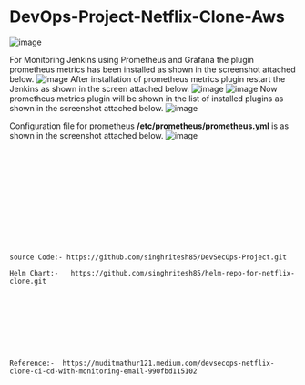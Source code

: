 # DevOps-Project-Netflix-Clone-Aws
![image](https://github.com/user-attachments/assets/8f077d3b-350e-4d22-8743-21bc877ccbfa)

For Monitoring Jenkins using Prometheus and Grafana the plugin prometheus metrics has been installed as shown in the screenshot attached below.
![image](https://github.com/user-attachments/assets/8a29aedd-bd9a-4c72-96fe-ad0fbe99f983)
After installation of prometheus metrics plugin restart the Jenkins as shown in the screen attached below.
![image](https://github.com/user-attachments/assets/c5085d9d-5f01-4f00-9013-1d79ba39b6ff)
![image](https://github.com/user-attachments/assets/cecc4d03-0210-4602-96dd-efc0cba3e57b)
Now prometheus metrics plugin will be shown in the list of installed plugins as shown in the screenshot attached below.
![image](https://github.com/user-attachments/assets/2080d903-7f18-4761-97c0-1d76010897a3)

Configuration file for prometheus **/etc/prometheus/prometheus.yml** is as shown in the screenshot attached below.
![image](https://github.com/user-attachments/assets/95a77272-f676-4298-9fa2-b6a0c8f80608)




<br><br/>
<br><br/>
<br><br/>
<br><br/>
<br><br/>
```
source Code:- https://github.com/singhritesh85/DevSecOps-Project.git

Helm Chart:-   https://github.com/singhritesh85/helm-repo-for-netflix-clone.git
```
<br><br/>
<br><br/>
<br><br/>
```
Reference:-  https://muditmathur121.medium.com/devsecops-netflix-clone-ci-cd-with-monitoring-email-990fbd115102
```
